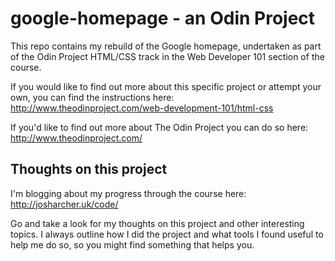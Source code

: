 # google-homepage - an Odin Project

This repo contains my rebuild of the Google homepage, undertaken as part of the Odin Project HTML/CSS track in the Web Developer 101 section of the course.

If you would like to find out more about this specific project or attempt your own, you can find the instructions here: http://www.theodinproject.com/web-development-101/html-css

If you'd like to find out more about The Odin Project you can do so here: http://www.theodinproject.com/

## Thoughts on this project

I'm blogging about my progress through the course here: http://josharcher.uk/code/

Go and take a look for my thoughts on this project and other interesting topics. I always outline how I did the project and what tools I found useful to help me do so, so you might find something that helps you.
